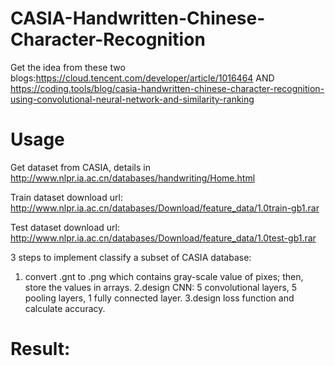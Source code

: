 # CASIA-Handwritten-Chinese-Character-Recognition

Get the idea from these two blogs:https://cloud.tencent.com/developer/article/1016464 AND
   https://coding.tools/blog/casia-handwritten-chinese-character-recognition-using-convolutional-neural-network-and-similarity-ranking


# Usage
Get dataset from CASIA, details in http://www.nlpr.ia.ac.cn/databases/handwriting/Home.html

Train dataset download url: http://www.nlpr.ia.ac.cn/databases/Download/feature_data/1.0train-gb1.rar

Test dataset download url: http://www.nlpr.ia.ac.cn/databases/Download/feature_data/1.0test-gb1.rar

3 steps to implement classify a subset of CASIA database:

1. convert .gnt to .png which contains gray-scale value of pixes; then, store the values in arrays.
2.design CNN: 5 convolutional layers, 5 pooling layers, 1 fully connected layer.
3.design loss function and calculate accuracy.

# Result:
